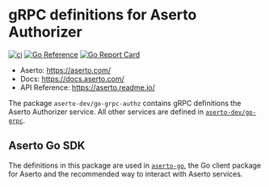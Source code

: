 # gRPC definitions for Aserto Authorizer

[![ci](https://github.com/aserto-dev/go-grpc-authz/actions/workflows/ci.yaml/badge.svg)](https://github.com/aserto-dev/go-grpc-authz/actions/workflows/ci.yaml)
[![Go Reference](https://pkg.go.dev/badge/github.com/aserto-dev/go-grpc-authz.svg)](https://pkg.go.dev/github.com/aserto-dev/go-grpc-authz)
[![Go Report Card](https://goreportcard.com/badge/github.com/aserto-dev/go-grpc-authz)](https://goreportcard.com/report/github.com/aserto-dev/go-grpc-authz)

* Aserto: https://aserto.com/
* Docs: https://docs.aserto.com/
* API Reference: https://aserto.readme.io/

The package `aserto-dev/go-grpc-authz` contains gRPC definitions the Aserto Authorizer service. All other services are
defined in [`aserto-dev/go-grpc`](https://github.com/aserto-dev/go-grpc).

## Aserto Go SDK

The definitions in this package are used in [`aserto-go`](https://github.com/aserto-dev/aserto-go), the Go client
package for Aserto and the recommended way to interact with Aserto services.
